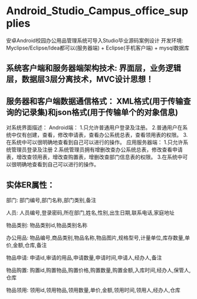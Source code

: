 # Android_Studio_Campus_office_supplies
安卓Android校园办公用品管理系统可导入Studio毕业源码案例设计
开发环境: Myclipse/Eclipse/Idea都可以(服务器端) + Eclipse(手机客户端) + mysql数据库
## 系统客户端和服务器端架构技术: 界面层，业务逻辑层，数据层3层分离技术，MVC设计思想！
## 服务器和客户端数据通信格式： XML格式(用于传输查询的记录集)和json格式(用于传输单个的对象信息) 
对系统界面描述：
Android端：
1.只允许普通用户登录及注册。
2.普通用户在系统中仅有创建，查看，修改申请表，查看办公系统总表，查看领用表的权限。
3.在系统中可以很明确地查看到自己可以进行的操作。
应用服务器端：
1.只允许系统管理员登录及注册
2.系统管理员拥有增删改查办公系统总表，修改查看申请表，增改查领用表，增改查购置表，增删改查部门信息表的权限。
3.在系统中可以很明确地查看到自己可以进行的操作。
## 实体ER属性：
部门: 部门编号,部门名称,部门类别,备注

人员: 人员编号,登录密码,所在部门,姓名,性别,出生日期,联系电话,家庭地址

物品类别: 物品类别id,物品类别名称

办公用品: 物品编号,商品类别,物品名称,物品图片,规格型号,计量单位,库存数量,单价,金额,仓库,备注

物品申请: 申请id,审请的用品,申请数量,申请时间,申请人,经办人,备注

物品购置: 购置id,购置物品,购置价格,购置数量,购置金额,入库时间,经办人,保管人,仓库

物品领用: 领用id,领用物品,领用数量,单价,金额,领用时间,领用人,经办人,仓库
